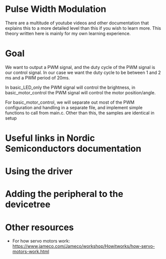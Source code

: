 # Pulse Width Modulation
There are a multitude of youtube videos and other documentation that explains this to a more detailed level than this if you wish to learn more. This theory written here is mainly for my own learning experience.



# Goal
We want to output a PWM signal, and the duty cycle of the PWM signal is our control signal. In our
case we want the duty cycle to be between 1 and 2 ms and a PWM period of 20ms.

In basic_LED_only the PWM signal will control the brightness, in basic_motor_control the PWM signal will control the motor position/angle.

For basic_motor_control, we will separate out most of the PWM configuration and handling in a separate file, and implement simple functions to call from main.c. Other than this, the samples are identical in setup

# Useful links in Nordic Semiconductors documentation

# Using the driver

# Adding the peripheral to the devicetree

# Other resources
* For how servo motors work: https://www.jameco.com/Jameco/workshop/Howitworks/how-servo-motors-work.html 

